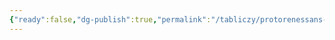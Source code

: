 ```yaml
---
{"ready":false,"dg-publish":true,"permalink":"/tabliczy/protorenessans-i-rannee-vozrozhdenie/strashnyj-sud/","dgPassFrontmatter":true}
---
```



